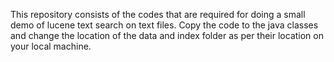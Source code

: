This repository consists of the codes that are required for doing a small demo of lucene text search on text files. Copy the code to the java classes and change the location of the data and index folder as per their location on your local machine.
